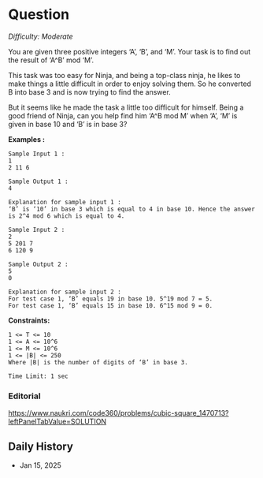 # Question 

_Difficulty: Moderate_

You are given three positive integers ‘A’, ‘B’, and ‘M’. Your task is to find out the result of ‘A^B’ mod ‘M’.

This task was too easy for Ninja, and being a top-class ninja, he likes to make things a little difficult in order to enjoy solving them. So he converted B into base 3 and is now trying to find the answer.

But it seems like he made the task a little too difficult for himself. Being a good friend of Ninja, can you help find him ‘A^B mod M’ when ‘A’, ‘M’ is given in base 10 and ‘B’ is in base 3?


**Examples :**
```
Sample Input 1 :
1
2 11 6

Sample Output 1 :
4

Explanation for sample input 1 :
‘B’ is ‘10’ in base 3 which is equal to 4 in base 10. Hence the answer is 2^4 mod 6 which is equal to 4.

Sample Input 2 :
2
5 201 7
6 120 9

Sample Output 2 :
5
0

Explanation for sample input 2 :
For test case 1, ‘B’ equals 19 in base 10. 5^19 mod 7 = 5.
For test case 1, ‘B’ equals 15 in base 10. 6^15 mod 9 = 0.
```

**Constraints:**
```
1 <= T <= 10 
1 <= A <= 10^6 
1 <= M <= 10^6 
1 <= |B| <= 250 
Where |B| is the number of digits of ‘B’ in base 3. 

Time Limit: 1 sec 
```

### Editorial
https://www.naukri.com/code360/problems/cubic-square_1470713?leftPanelTabValue=SOLUTION

## Daily History
- Jan 15, 2025